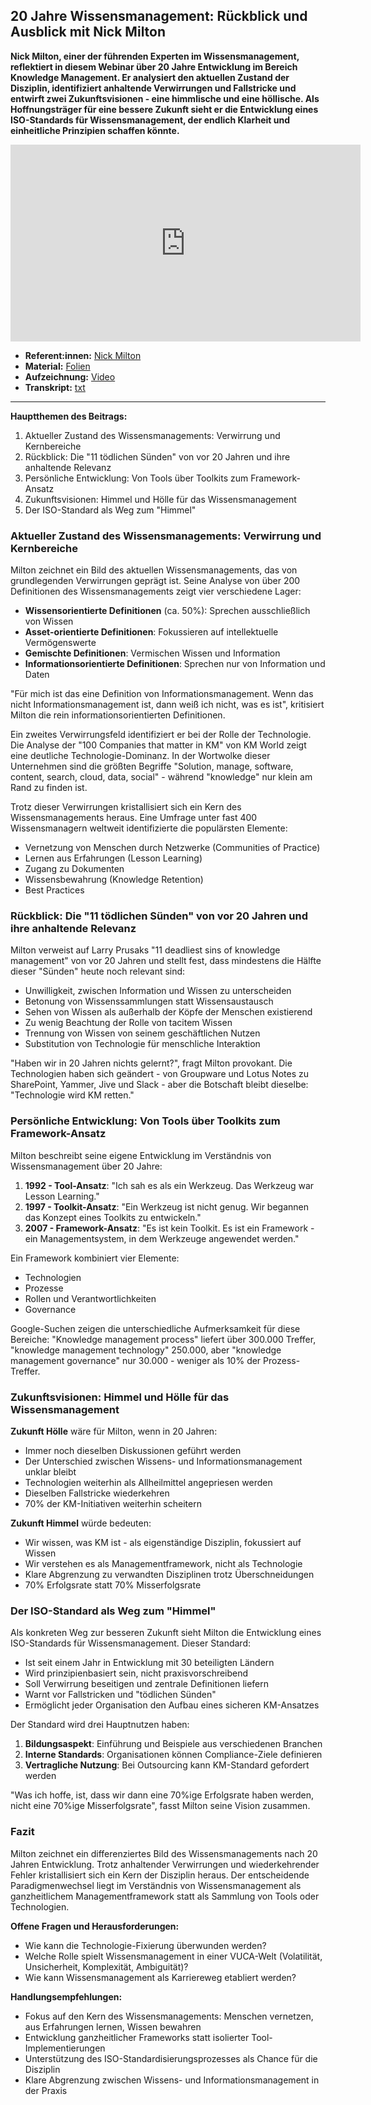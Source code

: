 ## 20 Jahre Wissensmanagement: Rückblick und Ausblick mit Nick Milton

**Nick Milton, einer der führenden Experten im Wissensmanagement, reflektiert in diesem Webinar über 20 Jahre Entwicklung im Bereich Knowledge Management. Er analysiert den aktuellen Zustand der Disziplin, identifiziert anhaltende Verwirrungen und Fallstricke und entwirft zwei Zukunftsvisionen - eine himmlische und eine höllische. Als Hoffnungsträger für eine bessere Zukunft sieht er die Entwicklung eines ISO-Standards für Wissensmanagement, der endlich Klarheit und einheitliche Prinzipien schaffen könnte.**

<iframe width="560" height="315" src="https://www.youtube-nocookie.com/embed/S1-T3cO3zFw?si=6zxTSl42SXRKf585" title="YouTube video player" frameborder="0" allow="accelerometer; autoplay; clipboard-write; encrypted-media; gyroscope; picture-in-picture; web-share" referrerpolicy="strict-origin-when-cross-origin" allowfullscreen></iframe>

* **Referent:innen:** [Nick Milton](https://www.linkedin.com/in/nickmilton/)
* **Material:** [Folien](https://cloud.cogneon.de/s/pzSRk9AGCeRtpdi)
* **Aufzeichnung:** [Video](https://www.youtube.com/watch?v=S1-T3cO3zFw&list=PLsDEDkLIwmRxlOVfw5CrZcOMCPSw2p8nF&index=4)
* **Transkript:** [txt](1-4-milton.txt)

---

**Hauptthemen des Beitrags:**

1. Aktueller Zustand des Wissensmanagements: Verwirrung und Kernbereiche
2. Rückblick: Die "11 tödlichen Sünden" von vor 20 Jahren und ihre anhaltende Relevanz
3. Persönliche Entwicklung: Von Tools über Toolkits zum Framework-Ansatz
4. Zukunftsvisionen: Himmel und Hölle für das Wissensmanagement
5. Der ISO-Standard als Weg zum "Himmel"

### Aktueller Zustand des Wissensmanagements: Verwirrung und Kernbereiche

Milton zeichnet ein Bild des aktuellen Wissensmanagements, das von grundlegenden Verwirrungen geprägt ist. Seine Analyse von über 200 Definitionen des Wissensmanagements zeigt vier verschiedene Lager:

- **Wissensorientierte Definitionen** (ca. 50%): Sprechen ausschließlich von Wissen
- **Asset-orientierte Definitionen**: Fokussieren auf intellektuelle Vermögenswerte
- **Gemischte Definitionen**: Vermischen Wissen und Information
- **Informationsorientierte Definitionen**: Sprechen nur von Information und Daten

"Für mich ist das eine Definition von Informationsmanagement. Wenn das nicht Informationsmanagement ist, dann weiß ich nicht, was es ist", kritisiert Milton die rein informationsorientierten Definitionen.

Ein zweites Verwirrungsfeld identifiziert er bei der Rolle der Technologie. Die Analyse der "100 Companies that matter in KM" von KM World zeigt eine deutliche Technologie-Dominanz. In der Wortwolke dieser Unternehmen sind die größten Begriffe "Solution, manage, software, content, search, cloud, data, social" - während "knowledge" nur klein am Rand zu finden ist.

Trotz dieser Verwirrungen kristallisiert sich ein Kern des Wissensmanagements heraus. Eine Umfrage unter fast 400 Wissensmanagern weltweit identifizierte die populärsten Elemente:

- Vernetzung von Menschen durch Netzwerke (Communities of Practice)
- Lernen aus Erfahrungen (Lesson Learning)
- Zugang zu Dokumenten
- Wissensbewahrung (Knowledge Retention)
- Best Practices

### Rückblick: Die "11 tödlichen Sünden" von vor 20 Jahren und ihre anhaltende Relevanz

Milton verweist auf Larry Prusaks "11 deadliest sins of knowledge management" von vor 20 Jahren und stellt fest, dass mindestens die Hälfte dieser "Sünden" heute noch relevant sind:

- Unwilligkeit, zwischen Information und Wissen zu unterscheiden
- Betonung von Wissenssammlungen statt Wissensaustausch
- Sehen von Wissen als außerhalb der Köpfe der Menschen existierend
- Zu wenig Beachtung der Rolle von tacitem Wissen
- Trennung von Wissen von seinem geschäftlichen Nutzen
- Substitution von Technologie für menschliche Interaktion

"Haben wir in 20 Jahren nichts gelernt?", fragt Milton provokant. Die Technologien haben sich geändert - von Groupware und Lotus Notes zu SharePoint, Yammer, Jive und Slack - aber die Botschaft bleibt dieselbe: "Technologie wird KM retten."

### Persönliche Entwicklung: Von Tools über Toolkits zum Framework-Ansatz

Milton beschreibt seine eigene Entwicklung im Verständnis von Wissensmanagement über 20 Jahre:

1. **1992 - Tool-Ansatz**: "Ich sah es als ein Werkzeug. Das Werkzeug war Lesson Learning."
2. **1997 - Toolkit-Ansatz**: "Ein Werkzeug ist nicht genug. Wir begannen das Konzept eines Toolkits zu entwickeln."
3. **2007 - Framework-Ansatz**: "Es ist kein Toolkit. Es ist ein Framework - ein Managementsystem, in dem Werkzeuge angewendet werden."

Ein Framework kombiniert vier Elemente:

- Technologien
- Prozesse
- Rollen und Verantwortlichkeiten
- Governance

Google-Suchen zeigen die unterschiedliche Aufmerksamkeit für diese Bereiche: "Knowledge management process" liefert über 300.000 Treffer, "knowledge management technology" 250.000, aber "knowledge management governance" nur 30.000 - weniger als 10% der Prozess-Treffer.

### Zukunftsvisionen: Himmel und Hölle für das Wissensmanagement

**Zukunft Hölle** wäre für Milton, wenn in 20 Jahren:

- Immer noch dieselben Diskussionen geführt werden
- Der Unterschied zwischen Wissens- und Informationsmanagement unklar bleibt
- Technologien weiterhin als Allheilmittel angepriesen werden
- Dieselben Fallstricke wiederkehren
- 70% der KM-Initiativen weiterhin scheitern

**Zukunft Himmel** würde bedeuten:

- Wir wissen, was KM ist - als eigenständige Disziplin, fokussiert auf Wissen
- Wir verstehen es als Managementframework, nicht als Technologie
- Klare Abgrenzung zu verwandten Disziplinen trotz Überschneidungen
- 70% Erfolgsrate statt 70% Misserfolgsrate

### Der ISO-Standard als Weg zum "Himmel"

Als konkreten Weg zur besseren Zukunft sieht Milton die Entwicklung eines ISO-Standards für Wissensmanagement. Dieser Standard:

- Ist seit einem Jahr in Entwicklung mit 30 beteiligten Ländern
- Wird prinzipienbasiert sein, nicht praxisvorschreibend
- Soll Verwirrung beseitigen und zentrale Definitionen liefern
- Warnt vor Fallstricken und "tödlichen Sünden"
- Ermöglicht jeder Organisation den Aufbau eines sicheren KM-Ansatzes

Der Standard wird drei Hauptnutzen haben:

1. **Bildungsaspekt**: Einführung und Beispiele aus verschiedenen Branchen
2. **Interne Standards**: Organisationen können Compliance-Ziele definieren
3. **Vertragliche Nutzung**: Bei Outsourcing kann KM-Standard gefordert werden

"Was ich hoffe, ist, dass wir dann eine 70%ige Erfolgsrate haben werden, nicht eine 70%ige Misserfolgsrate", fasst Milton seine Vision zusammen.

### Fazit

Milton zeichnet ein differenziertes Bild des Wissensmanagements nach 20 Jahren Entwicklung. Trotz anhaltender Verwirrungen und wiederkehrender Fehler kristallisiert sich ein Kern der Disziplin heraus. Der entscheidende Paradigmenwechsel liegt im Verständnis von Wissensmanagement als ganzheitlichem Managementframework statt als Sammlung von Tools oder Technologien.

**Offene Fragen und Herausforderungen:**

- Wie kann die Technologie-Fixierung überwunden werden?
- Welche Rolle spielt Wissensmanagement in einer VUCA-Welt (Volatilität, Unsicherheit, Komplexität, Ambiguität)?
- Wie kann Wissensmanagement als Karriereweg etabliert werden?

**Handlungsempfehlungen:**

- Fokus auf den Kern des Wissensmanagements: Menschen vernetzen, aus Erfahrungen lernen, Wissen bewahren
- Entwicklung ganzheitlicher Frameworks statt isolierter Tool-Implementierungen
- Unterstützung des ISO-Standardisierungsprozesses als Chance für die Disziplin
- Klare Abgrenzung zwischen Wissens- und Informationsmanagement in der Praxis